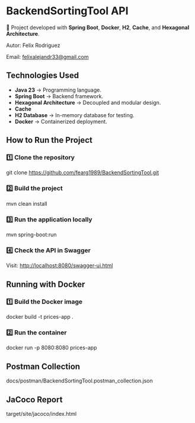 # BackendSortingTool API
🚀 Project developed with **Spring Boot**, **Docker**, **H2**, **Cache**, and **Hexagonal Architecture**.

Autor: Felix Rodriguez

Email: felixalejandr33@gmail.com

## Technologies Used
- **Java 23** → Programming language.
- **Spring Boot** → Backend framework.
- **Hexagonal Architecture** → Decoupled and modular design.
- **Cache**
- **H2 Database** → In-memory database for testing.
- **Docker** → Containerized deployment.

## How to Run the Project
### 1️⃣ Clone the repository
git clone https://github.com/fearg1989/BackendSortingTool.git

### 2️⃣ Build the project
mvn clean install

### 3️⃣ Run the application locally
mvn spring-boot:run


### 4️⃣ Check the API in Swagger
Visit: [http://localhost:8080/swagger-ui.html](http://localhost:8080/swagger-ui.html)

## Running with Docker
### 1️⃣ Build the Docker image
docker build -t prices-app .

### 2️⃣ Run the container
docker run -p 8080:8080 prices-app

## Postman Collection
docs/postman/BackendSortingTool.postman_collection.json

## JaCoco Report
target/site/jacoco/index.html